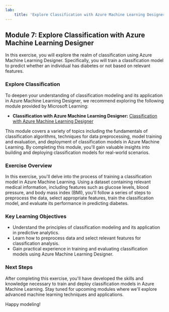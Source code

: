 ```yaml
---
lab:
    title: 'Explore Classification with Azure Machine Learning Designer'
---
```

## Module 7: Explore Classification with Azure Machine Learning Designer

In this exercise, you will explore the realm of classification using Azure Machine Learning Designer. Specifically, you will train a classification model to predict whether an individual has diabetes or not based on relevant features.

### Explore Classification 

To deepen your understanding of classification modeling and its application in Azure Machine Learning Designer, we recommend exploring the following module provided by Microsoft Learning:

- **Classification with Azure Machine Learning Designer:** [Classification with Azure Machine Learning Designer](https://microsoftlearning.github.io/AI-900-AIFundamentals/instructions/02b-create-classification-model.html)

This module covers a variety of topics including the fundamentals of classification algorithms, techniques for data preprocessing, model training and evaluation, and deployment of classification models in Azure Machine Learning. By completing this module, you'll gain valuable insights into building and deploying classification models for real-world scenarios.

### Exercise Overview

In this exercise, you'll delve into the process of training a classification model in Azure Machine Learning. Using a dataset containing relevant medical information, including features such as glucose levels, blood pressure, and body mass index (BMI), you'll follow a series of steps to preprocess the data, select appropriate features, train the classification model, and evaluate its performance in predicting diabetes.

### Key Learning Objectives

- Understand the principles of classification modeling and its application in predictive analytics.
- Learn how to preprocess data and select relevant features for classification analysis.
- Gain practical experience in training and evaluating classification models using Azure Machine Learning Designer.

### Next Steps

After completing this exercise, you'll have developed the skills and knowledge necessary to train and deploy classification models in Azure Machine Learning. Stay tuned for upcoming modules where we'll explore advanced machine learning techniques and applications.

Happy modeling!
